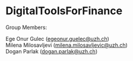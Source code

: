 # DigitalToolsForFinance

Group Members:

Ege Onur Gulec (egeonur.guelec@uzh.ch) <br />
Milena Milosavljevi (milena.milosavljevic@uzh.ch) <br />
Dogan Parlak (dogan.parlak@uzh.ch)
